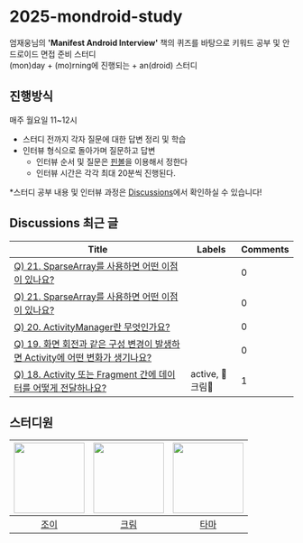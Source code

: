 # 2025-mondroid-study
엄재웅님의 **'Manifest Android Interview'** 책의 퀴즈를 바탕으로 키워드 공부 및 안드로이드 면접 준비 스터디  
(mon)day + (mo)rning에 진행되는 + an(droid) 스터디

## 진행방식
매주 월요일 11~12시

- 스터디 전까지 각자 질문에 대한 답변 정리 및 학습
- 인터뷰 형식으로 돌아가며 질문하고 답변
  - 인터뷰 순서 및 질문은 [핀볼](https://lazygyu.github.io/roulette/)을 이용해서 정한다
  - 인터뷰 시간은 각각 최대 20분씩 진행된다.

*스터디 공부 내용 및 인터뷰 과정은 [Discussions](https://github.com/woowacourse-study/2025-mondroid-study/discussions)에서 확인하실 수 있습니다!

## Discussions 최근 글
<!-- discussions-list-start -->
| Title | Labels | Comments |
|-------|--------|----------|
| [Q) 21. SparseArray를 사용하면 어떤 이점이 있나요?](https://github.com/woowacourse-study/2025-mondroid-study/discussions/27) |  | 0 |
| [Q) 21. SparseArray를 사용하면 어떤 이점이 있나요?](https://github.com/woowacourse-study/2025-mondroid-study/discussions/26) |  | 0 |
| [Q) 20. ActivityManager란 무엇인가요?](https://github.com/woowacourse-study/2025-mondroid-study/discussions/25) |  | 0 |
| [Q) 19. 화면 회전과 같은 구성 변경이 발생하면 Activity에 어떤 변화가 생기나요?](https://github.com/woowacourse-study/2025-mondroid-study/discussions/24) |  | 0 |
| [Q) 18. Activity 또는 Fragment 간에 데이터를 어떻게 전달하나요?](https://github.com/woowacourse-study/2025-mondroid-study/discussions/23) | active, 🍦크림🍦 | 1 |
<!-- discussions-list-end -->

## 스터디원
| <img src="https://github.com/gahyunkim.png" width="125"/> | <img src="https://github.com/ijh1298.png" width="125"/> | <img src="https://github.com/etama123.png" width="125"/> |
|:---------:|:---------:|:---------:|
|[조이](https://github.com/gahyunkim)</br>|[크림](https://github.com/ijh1298)</br>|[타마](https://github.com/etama123)</br>|
</br>
